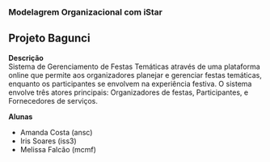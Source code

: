 ### Modelagrem Organizacional com iStar 
## Projeto Bagunci

**Descrição**
<br/>
Sistema de Gerenciamento de Festas Temáticas através de uma plataforma online que permite aos organizadores planejar e gerenciar festas temáticas, enquanto os participantes se envolvem na experiência festiva. 
O sistema envolve três atores principais: Organizadores de festas, Participantes, e Fornecedores de serviços.
<br/>

**Alunas**
- Amanda Costa (ansc)
- Iris Soares (iss3)
- Melissa Falcão (mcmf)
